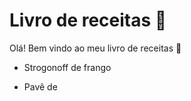 # Livro de receitas :ear_of_rice:

Olá! Bem vindo ao meu livro de receitas :email:

- Strogonoff de frango

- Pavê de

  
  
  
